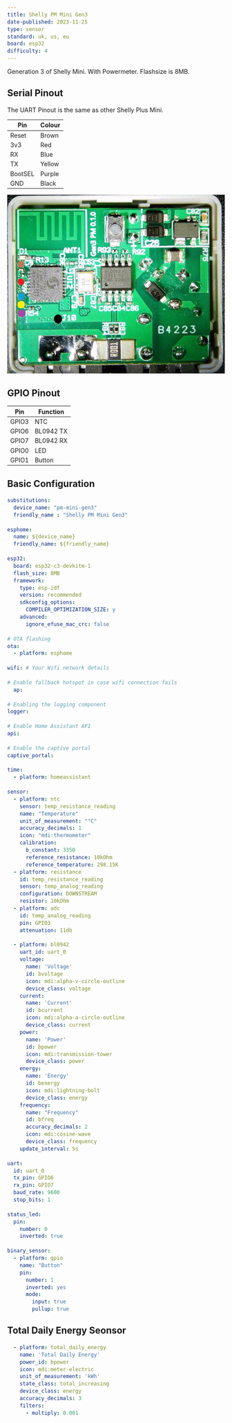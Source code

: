 ```yaml
---
title: Shelly PM Mini Gen3
date-published: 2023-11-25
type: sensor
standard: uk, us, eu
board: esp32
difficulty: 4
---
```

Generation 3 of Shelly Mini. With Powermeter. Flashsize is 8MB.

## Serial Pinout

The UART Pinout is the same as other Shelly Plus Mini.

| Pin      | Colour       |
| -------- | ------------ |
| Reset    | Brown        |
| 3v3      | Red          |
| RX       | Blue         |
| TX       | Yellow       |
| BootSEL  | Purple       |
| GND      | Black        |

![Shelly PM Mini Gen3](../Shelly-PM-Mini-Gen3/shelly_pm_mini_gen3_pcb_a.png "Shelly PM Mini Gen3")

## GPIO Pinout

| Pin   | Function     |
| ----- | ------------ |
| GPIO3 | NTC          |
| GPIO6 | BL0942 TX    |
| GPIO7 | BL0942 RX    |
| GPIO0 | LED          |
| GPIO1 | Button       |

## Basic Configuration

```yaml
substitutions:
  device_name: "pm-mini-gen3"
  friendly_name : "Shelly PM Mini Gen3"

esphome:
  name: ${device_name}
  friendly_name: ${friendly_name}

esp32:
  board: esp32-c3-devkitm-1
  flash_size: 8MB
  framework:
    type: esp-idf
    version: recommended
    sdkconfig_options:
      COMPILER_OPTIMIZATION_SIZE: y
    advanced:
      ignore_efuse_mac_crc: false
    
# OTA flashing
ota:
  - platform: esphome

wifi: # Your Wifi network details
  
# Enable fallback hotspot in case wifi connection fails  
  ap:

# Enabling the logging component
logger:

# Enable Home Assistant API
api:

# Enable the captive portal
captive_portal:

time:
  - platform: homeassistant

sensor:
  - platform: ntc
    sensor: temp_resistance_reading
    name: "Temperature"
    unit_of_measurement: "°C"
    accuracy_decimals: 1
    icon: "mdi:thermometer"
    calibration:
      b_constant: 3350
      reference_resistance: 10kOhm
      reference_temperature: 298.15K
  - platform: resistance
    id: temp_resistance_reading
    sensor: temp_analog_reading
    configuration: DOWNSTREAM
    resistor: 10kOhm
  - platform: adc
    id: temp_analog_reading
    pin: GPIO3
    attenuation: 11db

  - platform: bl0942
    uart_id: uart_0
    voltage:
      name: 'Voltage'
      id: bvoltage
      icon: mdi:alpha-v-circle-outline
      device_class: voltage
    current:
      name: 'Current'
      id: bcurrent
      icon: mdi:alpha-a-circle-outline
      device_class: current
    power:
      name: 'Power'
      id: bpower
      icon: mdi:transmission-tower
      device_class: power
    energy:
      name: 'Energy'
      id: benergy
      icon: mdi:lightning-bolt
      device_class: energy
    frequency:
      name: "Frequency"
      id: bfreq
      accuracy_decimals: 2
      icon: mdi:cosine-wave
      device_class: frequency
    update_interval: 5s

uart:
  id: uart_0
  tx_pin: GPIO6
  rx_pin: GPIO7
  baud_rate: 9600
  stop_bits: 1

status_led:
  pin:
    number: 0
    inverted: true

binary_sensor:
  - platform: gpio
    name: "Button"
    pin:
      number: 1
      inverted: yes
      mode:
        input: true
        pullup: true

```

## Total Daily Energy Seonsor

```yaml
  - platform: total_daily_energy
    name: 'Total Daily Energy'
    power_id: bpower
    icon: mdi:meter-electric
    unit_of_measurement: 'kWh'
    state_class: total_increasing
    device_class: energy
    accuracy_decimals: 3
    filters:
      - multiply: 0.001
```
